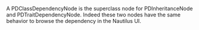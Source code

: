 A PDClassDependencyNode is the superclass node for PDInheritanceNode and PDTraitDependencyNode. 
Indeed these two nodes have the same behavior to browse the dependency in the Nautilus UI.
